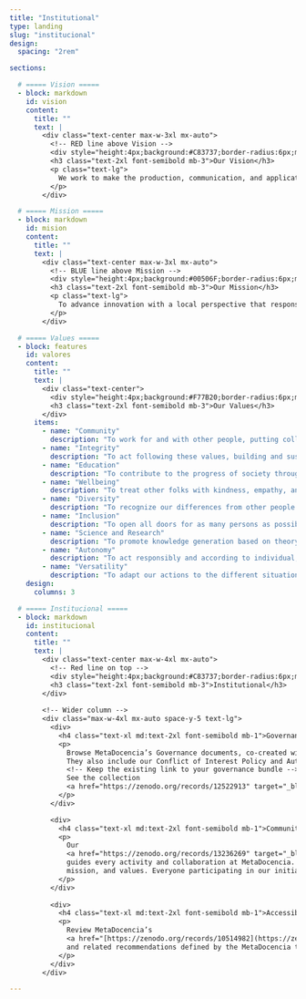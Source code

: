 ```yaml
---
title: "Institutional"
type: landing
slug: "institucional"
design:
  spacing: "2rem"

sections:

  # ===== Vision =====
  - block: markdown
    id: vision
    content:
      title: ""
      text: |
        <div class="text-center max-w-3xl mx-auto">
          <!-- RED line above Vision -->
          <div style="height:4px;background:#C83737;border-radius:6px;margin:0 auto 1.5rem auto;width:120px;"></div>
          <h3 class="text-2xl font-semibold mb-3">Our Vision</h3>
          <p class="text-lg">
            We work to make the production, communication, and application of scientific and technical knowledge equitable globally.
          </p>
        </div>

  # ===== Mission =====
  - block: markdown
    id: mision
    content:
      title: ""
      text: |
        <div class="text-center max-w-3xl mx-auto">
          <!-- BLUE line above Mission -->
          <div style="height:4px;background:#00506F;border-radius:6px;margin:0 auto 1.5rem auto;width:120px;"></div>
          <h3 class="text-2xl font-semibold mb-3">Our Mission</h3>
          <p class="text-lg">
            To advance innovation with a local perspective that responsibly builds scientific and technical capacities through the co-creation of networks, learning spaces, and accessible resources for Spanish-speaking communities.
          </p>
        </div>

  # ===== Values =====
  - block: features
    id: valores
    content:
      title: ""
      text: |
        <div class="text-center">
          <div style="height:4px;background:#F77B20;border-radius:6px;margin:0 auto 1.25rem auto;width:120px;"></div>
          <h3 class="text-2xl font-semibold mb-3">Our Values</h3>
        </div>
      items:
        - name: "Community"
          description: "To work for and with other people, putting collective interests upfront any individual interest."
        - name: "Integrity"
          description: "To act following these values, building and sustaining trust, through openness and transparency (with attention to privacy), and by being accountable for our actions."
        - name: "Education"
          description: "To contribute to the progress of society through community and individual learning."
        - name: "Wellbeing"
          description: "To treat other folks with kindness, empathy, and respect. We seek to understand each other and prioritize mental and physical health, to maintain a healthy and safe work environment."
        - name: "Diversity"
          description: "To recognize our differences from other people and respectfully welcome all differences."
        - name: "Inclusion"
          description: "To open all doors for as many persons as possible, through universal accessibility to our resources and recognition for the work done."
        - name: "Science and Research"
          description: "To promote knowledge generation based on theory, reasoning, experience, and evidence."
        - name: "Autonomy"
          description: "To act responsibly and according to individual, collective, or regional criteria."
        - name: "Versatility"
          description: "To adapt our actions to the different situations that may arise."
    design:
      columns: 3

  # ===== Institucional =====
  - block: markdown
    id: institucional
    content:
      title: ""
      text: |
        <div class="text-center max-w-4xl mx-auto">
          <!-- Red line on top -->
          <div style="height:4px;background:#C83737;border-radius:6px;margin:0 auto 1.25rem auto;width:120px;"></div>
          <h3 class="text-2xl font-semibold mb-3">Institutional</h3>
        </div>
  
        <!-- Wider column -->
        <div class="max-w-4xl mx-auto space-y-5 text-lg">
          <div>
            <h4 class="text-xl md:text-2xl font-semibold mb-1">Governance</h4>
            <p>
              Browse MetaDocencia’s Governance documents, co-created with our community and reviewed annually.
              They also include our Conflict of Interest Policy and Authorship Guidelines.
              <!-- Keep the existing link to your governance bundle -->
              See the collection
              <a href="https://zenodo.org/records/12522913" target="_blank" rel="noopener" class="underline font-semibold">here</a>.
            </p>
          </div>

          <div>
            <h4 class="text-xl md:text-2xl font-semibold mb-1">Community Guidelines</h4>
            <p>
              Our
              <a href="https://zenodo.org/records/13236269" target="_blank" rel="noopener" class="underline font-semibold">Community Guidelines</a>
              guides every activity and collaboration at MetaDocencia. They were built collectively and reflect our vision,
              mission, and values. Everyone participating in our initiatives commits to respecting and promoting them.
            </p>
          </div>
  
          <div>
            <h4 class="text-xl md:text-2xl font-semibold mb-1">Accessibility Policy</h4>
            <p>
              Review MetaDocencia’s
              <a href="[https://zenodo.org/records/10514982](https://zenodo.org/records/10514982)" target="_blank" rel="noopener" class="underline font-semibold">Accessibility Policy</a>
              and related recommendations defined by the MetaDocencia team as criteria and best practices that shape accessibility in our framework.
            </p>
          </div>
        </div>

---
```

